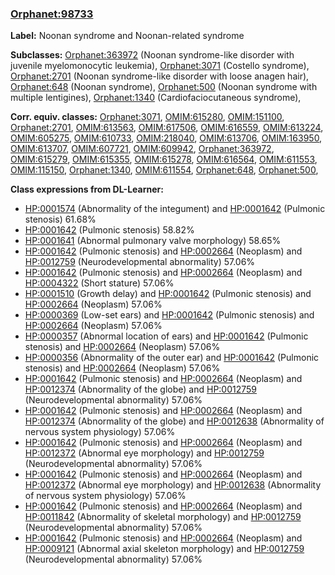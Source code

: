
### [Orphanet:98733](http://www.orpha.net/ORDO/Orphanet_98733)
**Label:** Noonan syndrome and Noonan-related syndrome

**Subclasses:** [Orphanet:363972](http://www.orpha.net/ORDO/Orphanet_363972) (Noonan syndrome-like disorder with juvenile myelomonocytic leukemia), [Orphanet:3071](http://www.orpha.net/ORDO/Orphanet_3071) (Costello syndrome), [Orphanet:2701](http://www.orpha.net/ORDO/Orphanet_2701) (Noonan syndrome-like disorder with loose anagen hair), [Orphanet:648](http://www.orpha.net/ORDO/Orphanet_648) (Noonan syndrome), [Orphanet:500](http://www.orpha.net/ORDO/Orphanet_500) (Noonan syndrome with multiple lentigines), [Orphanet:1340](http://www.orpha.net/ORDO/Orphanet_1340) (Cardiofaciocutaneous syndrome), 

**Corr. equiv. classes:** [Orphanet:3071](http://www.orpha.net/ORDO/Orphanet_3071), [OMIM:615280](http://purl.obolibrary.org/obo/OMIM_615280), [OMIM:151100](http://purl.obolibrary.org/obo/OMIM_151100), [Orphanet:2701](http://www.orpha.net/ORDO/Orphanet_2701), [OMIM:613563](http://purl.obolibrary.org/obo/OMIM_613563), [OMIM:617506](http://purl.obolibrary.org/obo/OMIM_617506), [OMIM:616559](http://purl.obolibrary.org/obo/OMIM_616559), [OMIM:613224](http://purl.obolibrary.org/obo/OMIM_613224), [OMIM:605275](http://purl.obolibrary.org/obo/OMIM_605275), [OMIM:610733](http://purl.obolibrary.org/obo/OMIM_610733), [OMIM:218040](http://purl.obolibrary.org/obo/OMIM_218040), [OMIM:613706](http://purl.obolibrary.org/obo/OMIM_613706), [OMIM:163950](http://purl.obolibrary.org/obo/OMIM_163950), [OMIM:613707](http://purl.obolibrary.org/obo/OMIM_613707), [OMIM:607721](http://purl.obolibrary.org/obo/OMIM_607721), [OMIM:609942](http://purl.obolibrary.org/obo/OMIM_609942), [Orphanet:363972](http://www.orpha.net/ORDO/Orphanet_363972), [OMIM:615279](http://purl.obolibrary.org/obo/OMIM_615279), [OMIM:615355](http://purl.obolibrary.org/obo/OMIM_615355), [OMIM:615278](http://purl.obolibrary.org/obo/OMIM_615278), [OMIM:616564](http://purl.obolibrary.org/obo/OMIM_616564), [OMIM:611553](http://purl.obolibrary.org/obo/OMIM_611553), [OMIM:115150](http://purl.obolibrary.org/obo/OMIM_115150), [Orphanet:1340](http://www.orpha.net/ORDO/Orphanet_1340), [OMIM:611554](http://purl.obolibrary.org/obo/OMIM_611554), [Orphanet:648](http://www.orpha.net/ORDO/Orphanet_648), [Orphanet:500](http://www.orpha.net/ORDO/Orphanet_500), 

**Class expressions from DL-Learner:**

- [HP:0001574](http://purl.obolibrary.org/obo/HP_0001574) (Abnormality of the integument) and [HP:0001642](http://purl.obolibrary.org/obo/HP_0001642) (Pulmonic stenosis) 61.68%
- [HP:0001642](http://purl.obolibrary.org/obo/HP_0001642) (Pulmonic stenosis) 58.82%
- [HP:0001641](http://purl.obolibrary.org/obo/HP_0001641) (Abnormal pulmonary valve morphology) 58.65%
- [HP:0001642](http://purl.obolibrary.org/obo/HP_0001642) (Pulmonic stenosis) and [HP:0002664](http://purl.obolibrary.org/obo/HP_0002664) (Neoplasm) and [HP:0012759](http://purl.obolibrary.org/obo/HP_0012759) (Neurodevelopmental abnormality) 57.06%
- [HP:0001642](http://purl.obolibrary.org/obo/HP_0001642) (Pulmonic stenosis) and [HP:0002664](http://purl.obolibrary.org/obo/HP_0002664) (Neoplasm) and [HP:0004322](http://purl.obolibrary.org/obo/HP_0004322) (Short stature) 57.06%
- [HP:0001510](http://purl.obolibrary.org/obo/HP_0001510) (Growth delay) and [HP:0001642](http://purl.obolibrary.org/obo/HP_0001642) (Pulmonic stenosis) and [HP:0002664](http://purl.obolibrary.org/obo/HP_0002664) (Neoplasm) 57.06%
- [HP:0000369](http://purl.obolibrary.org/obo/HP_0000369) (Low-set ears) and [HP:0001642](http://purl.obolibrary.org/obo/HP_0001642) (Pulmonic stenosis) and [HP:0002664](http://purl.obolibrary.org/obo/HP_0002664) (Neoplasm) 57.06%
- [HP:0000357](http://purl.obolibrary.org/obo/HP_0000357) (Abnormal location of ears) and [HP:0001642](http://purl.obolibrary.org/obo/HP_0001642) (Pulmonic stenosis) and [HP:0002664](http://purl.obolibrary.org/obo/HP_0002664) (Neoplasm) 57.06%
- [HP:0000356](http://purl.obolibrary.org/obo/HP_0000356) (Abnormality of the outer ear) and [HP:0001642](http://purl.obolibrary.org/obo/HP_0001642) (Pulmonic stenosis) and [HP:0002664](http://purl.obolibrary.org/obo/HP_0002664) (Neoplasm) 57.06%
- [HP:0001642](http://purl.obolibrary.org/obo/HP_0001642) (Pulmonic stenosis) and [HP:0002664](http://purl.obolibrary.org/obo/HP_0002664) (Neoplasm) and [HP:0012374](http://purl.obolibrary.org/obo/HP_0012374) (Abnormality of the globe) and [HP:0012759](http://purl.obolibrary.org/obo/HP_0012759) (Neurodevelopmental abnormality) 57.06%
- [HP:0001642](http://purl.obolibrary.org/obo/HP_0001642) (Pulmonic stenosis) and [HP:0002664](http://purl.obolibrary.org/obo/HP_0002664) (Neoplasm) and [HP:0012374](http://purl.obolibrary.org/obo/HP_0012374) (Abnormality of the globe) and [HP:0012638](http://purl.obolibrary.org/obo/HP_0012638) (Abnormality of nervous system physiology) 57.06%
- [HP:0001642](http://purl.obolibrary.org/obo/HP_0001642) (Pulmonic stenosis) and [HP:0002664](http://purl.obolibrary.org/obo/HP_0002664) (Neoplasm) and [HP:0012372](http://purl.obolibrary.org/obo/HP_0012372) (Abnormal eye morphology) and [HP:0012759](http://purl.obolibrary.org/obo/HP_0012759) (Neurodevelopmental abnormality) 57.06%
- [HP:0001642](http://purl.obolibrary.org/obo/HP_0001642) (Pulmonic stenosis) and [HP:0002664](http://purl.obolibrary.org/obo/HP_0002664) (Neoplasm) and [HP:0012372](http://purl.obolibrary.org/obo/HP_0012372) (Abnormal eye morphology) and [HP:0012638](http://purl.obolibrary.org/obo/HP_0012638) (Abnormality of nervous system physiology) 57.06%
- [HP:0001642](http://purl.obolibrary.org/obo/HP_0001642) (Pulmonic stenosis) and [HP:0002664](http://purl.obolibrary.org/obo/HP_0002664) (Neoplasm) and [HP:0011842](http://purl.obolibrary.org/obo/HP_0011842) (Abnormality of skeletal morphology) and [HP:0012759](http://purl.obolibrary.org/obo/HP_0012759) (Neurodevelopmental abnormality) 57.06%
- [HP:0001642](http://purl.obolibrary.org/obo/HP_0001642) (Pulmonic stenosis) and [HP:0002664](http://purl.obolibrary.org/obo/HP_0002664) (Neoplasm) and [HP:0009121](http://purl.obolibrary.org/obo/HP_0009121) (Abnormal axial skeleton morphology) and [HP:0012759](http://purl.obolibrary.org/obo/HP_0012759) (Neurodevelopmental abnormality) 57.06%



